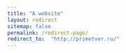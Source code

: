 ```yaml
---
title: "A website"
layout: redirect
sitemap: false
permalink: /redirect-page/
redirect_to:  "http://primetver.ru/"
---
```

